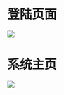 # 登陆页面

![](https://github.com/Qing-hr/shop-system/raw/main/src/assets/images/%E5%B1%8F%E5%B9%95%E6%88%AA%E5%9B%BE%202025-08-14%20110231.png)

# 系统主页

![](https://github.com/Qing-hr/shop-system/raw/main/src/assets/images/%E5%B1%8F%E5%B9%95%E6%88%AA%E5%9B%BE%202025-08-14%20113359.png)
